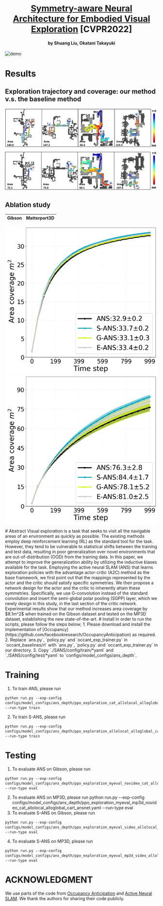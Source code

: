 <h1 align="center">
<a href="https://openaccess.thecvf.com/content/CVPR2022/papers/Liu_Symmetry-Aware_Neural_Architecture_for_Embodied_Visual_Exploration_CVPR_2022_paper.pdf">Symmetry-aware Neural Architecture for Embodied Visual Exploration</a> [CVPR2022] </h1>
<h4 align="center">by Shuang Liu, Okatani Takayuki</h4>

![demo](assets/mosquito.gif) 
# Results
## Exploration trajectory and coverage: our method v.s. the baseline method
![traj1](assets/p4-path.png)
![traj2](assets/ans-path.png)
## Ablation study
<!-- Gibson             |  Matterport3D
:-------------------------:|:-------------------------:
![ablation1](assets/overall_ansexactp4_paper_gibson.png) |  ![ablation2](assets/overall_ansexactp4_paper_mp3d.png) -->
Gibson             |  Matterport3D
:-------------------------:|:-------------------------:
<p align="middle">
  <img src="/assets/overall_ansexactp4_paper_gibson.png" width="500" />
  <img src="/assets/overall_ansexactp4_paper_mp3d.png" width="500" /> 
</p>
# Abstract
Visual exploration is a task that seeks to visit all the navigable areas of an environment as quickly as possible. The existing methods employ deep reinforcement learning (RL) as the standard tool for the task. However, they tend to be vulnerable to statistical shifts between the training and test
data, resulting in poor generalization over novel environments that are out-of-distribution (OOD) from the training data. In this paper, we attempt to improve the generalization ability by utilizing the inductive biases available for the task. Employing the active neural SLAM (ANS) that learns exploration policies with the advantage actor-critic (A2C) method as the base framework, we first point out that the mappings represented by the actor and the critic should satisfy specific symmetries. We then propose a network design for the actor and the critic to inherently attain these symmetries. Specifically, we use G-convolution instead of the standard convolution and insert the semi-global polar pooling (SGPP) layer, which we newly design in this study, in the last section of the critic network. Experimental results show that our method increases area coverage by $8.1m^2$ when trained on the Gibson dataset and tested on the MP3D
dataset, establishing the new state-of-the-art.
# Install
In order to run the scripts, please follow the steps below;
1. Please download and install the implementation of [Occupancy](https://github.com/facebookresearch/OccupancyAnticipation) as required.
2. Replace `ans.py`, `policy.py` and `occant_exp_trainer.py` in `occant_baselines/rl` with `ans.py`, `policy.py` and `occant_exp_trainer.py` in our directory.
3. Copy `./SANS/config/train/*yaml` and `./SANS/config/test/*yaml` to `configs/model_configs/ans_depth`.

# Training
1. To train ANS, please run 
```
python run.py --exp-config configs/model_configs/ans_depth/ppo_exploration_cat_allolocal_alloglobal_cart_ansnet.yaml --run-type train
```
2. To train S-ANS, please run 
```
python run.py --exp-config configs/model_configs/ans_depth/ppo_exploration_allolocal_alloglobal_cart_ansnetexact_shareconv_rllocal__actorBP_criticBPGPP.yaml --run-type train
```
# Testing
1. To evaluate ANS on Gibson, please run
```
python run.py --exp-config configs/model_configs/ans_depth/ppo_exploration_myeval_novideo_cat_allolocal_alloglobal_cart_ansnet.yaml --run-type eval
```
2. To evaluate ANS on MP3D, please run
python run.py --exp-config configs/model_configs/ans_depth/ppo_exploration_myeval_mp3d_novideo_cat_allolocal_alloglobal_cart_ansnet.yaml --run-type eval
3. To evaluate S-ANS on Gibson, please run
```
python run.py --exp-config configs/model_configs/ans_depth/ppo_exploration_myeval_video_allolocal_alloglobal_cart_ansnetexact_shareconv_rllocal__actorBP_criticBPGPP.yaml --run-type eval
```
4. To evaluate S-ANS on MP3D, please run
```
python run.py --exp-config configs/model_configs/ans_depth/ppo_exploration_myeval_mp3d_video_allolocal_alloglobal_cart_ansnetexact_shareconv_rllocal__actorBP_criticBPGPP.yaml --run-type eval
```
# ACKNOWLEDGMENT
We use parts of the code from [Occupancy Anticipation](https://github.com/facebookresearch/OccupancyAnticipation) and [Active Neural SLAM](https://github.com/devendrachaplot/Neural-SLAM). We thank the authors for sharing their code publicly.
